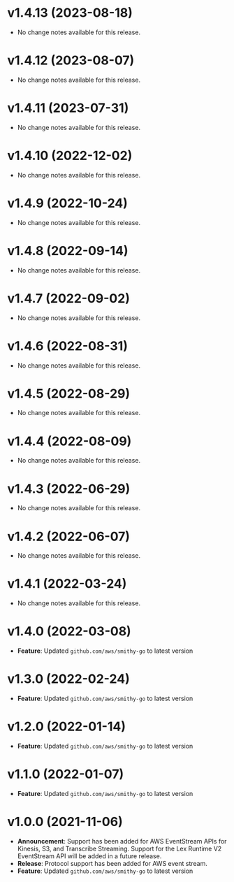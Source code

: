 # v1.4.13 (2023-08-18)

* No change notes available for this release.

# v1.4.12 (2023-08-07)

* No change notes available for this release.

# v1.4.11 (2023-07-31)

* No change notes available for this release.

# v1.4.10 (2022-12-02)

* No change notes available for this release.

# v1.4.9 (2022-10-24)

* No change notes available for this release.

# v1.4.8 (2022-09-14)

* No change notes available for this release.

# v1.4.7 (2022-09-02)

* No change notes available for this release.

# v1.4.6 (2022-08-31)

* No change notes available for this release.

# v1.4.5 (2022-08-29)

* No change notes available for this release.

# v1.4.4 (2022-08-09)

* No change notes available for this release.

# v1.4.3 (2022-06-29)

* No change notes available for this release.

# v1.4.2 (2022-06-07)

* No change notes available for this release.

# v1.4.1 (2022-03-24)

* No change notes available for this release.

# v1.4.0 (2022-03-08)

* **Feature**: Updated `github.com/aws/smithy-go` to latest version

# v1.3.0 (2022-02-24)

* **Feature**: Updated `github.com/aws/smithy-go` to latest version

# v1.2.0 (2022-01-14)

* **Feature**: Updated `github.com/aws/smithy-go` to latest version

# v1.1.0 (2022-01-07)

* **Feature**: Updated `github.com/aws/smithy-go` to latest version

# v1.0.0 (2021-11-06)

* **Announcement**: Support has been added for AWS EventStream APIs for Kinesis, S3, and Transcribe Streaming. Support for the Lex Runtime V2 EventStream API will be added in a future release.
* **Release**: Protocol support has been added for AWS event stream.
* **Feature**: Updated `github.com/aws/smithy-go` to latest version

